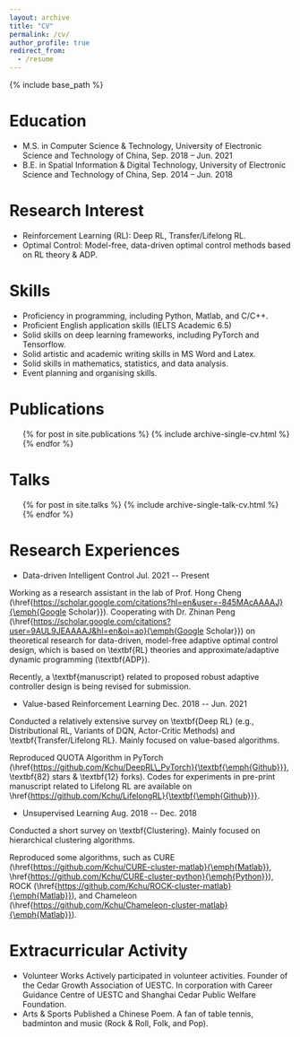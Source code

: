 ```yaml
---
layout: archive
title: "CV"
permalink: /cv/
author_profile: true
redirect_from:
  - /resume
---
```


{% include base_path %}

Education
======
* M.S. in Computer Science & Technology, University of Electronic Science and Technology of China, Sep. 2018 – Jun. 2021
* B.E. in Spatial Information & Digital Technology, University of Electronic Science and Technology of China, Sep. 2014 – Jun. 2018

Research Interest
======
* Reinforcement Learning (RL): Deep RL, Transfer/Lifelong RL.
* Optimal Control: Model-free, data-driven optimal control methods based on RL theory & ADP.
  
Skills
======
* Proficiency in programming, including Python, Matlab, and C/C++. 
* Proficient English application skills (IELTS Academic 6.5)
* Solid skills on deep learning frameworks, including PyTorch and Tensorflow. 
* Solid artistic and academic writing skills in MS Word and Latex. 
* Solid skills in mathematics, statistics, and data analysis.
* Event planning and organising skills.

Publications
======
  <ul>{% for post in site.publications %}
    {% include archive-single-cv.html %}
  {% endfor %}</ul>
  
Talks
======
  <ul>{% for post in site.talks %}
    {% include archive-single-talk-cv.html %}
  {% endfor %}</ul>
  
Research Experiences
======
* Data-driven Intelligent Control   Jul. 2021 -- Present

Working as a research assistant in the lab of Prof. Hong Cheng (\href{https://scholar.google.com/citations?hl=en&user=-845MAcAAAAJ}{\emph{Google Scholar}}). Cooperating with Dr. Zhinan Peng (\href{https://scholar.google.com/citations?user=9AUL9JEAAAAJ&hl=en&oi=ao}{\emph{Google Scholar}}) on theoretical research for data-driven, model-free adaptive optimal control design, which is based on \textbf{RL} theories and approximate/adaptive dynamic programming (\textbf{ADP}). 

Recently, a \textbf{manuscript} related to proposed robust adaptive controller design is being revised for submission.

* Value-based Reinforcement Learning Dec. 2018 -- Jun. 2021

Conducted a relatively extensive survey on \textbf{Deep RL} (e.g., Distributional RL, Variants of DQN, Actor-Critic Methods) and \textbf{Transfer/Lifelong RL}. Mainly focused on value-based algorithms.

Reproduced QUOTA Algorithm in PyTorch (\href{https://github.com/Kchu/DeepRL\_PyTorch}{\textbf{\emph{Github}}}, \textbf{82} stars \& \textbf{12} forks). Codes for experiments in pre-print manuscript related to Lifelong RL are available on \href{https://github.com/Kchu/LifelongRL}{\textbf{\emph{Github}}}.

* Unsupervised Learning Aug. 2018 -- Dec. 2018

Conducted a short survey on \textbf{Clustering}. Mainly focused on hierarchical clustering algorithms.

Reproduced some algorithms, such as CURE (\href{https://github.com/Kchu/CURE-cluster-matlab}{\emph{Matlab}}, \href{https://github.com/Kchu/CURE-cluster-python}{\emph{Python}}), ROCK (\href{https://github.com/Kchu/ROCK-cluster-matlab}{\emph{Matlab}}), and Chameleon (\href{https://github.com/Kchu/Chameleon-cluster-matlab}{\emph{Matlab}}).
  
Extracurricular Activity
======
* Volunteer Works Actively participated in volunteer activities. Founder of the Cedar Growth Association of UESTC. In corporation with Career Guidance Centre of UESTC and Shanghai Cedar Public Welfare Foundation.
* Arts & Sports Published a Chinese Poem. A fan of table tennis, badminton and music (Rock & Roll, Folk, and Pop).